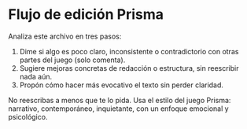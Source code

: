 # Flujo de edición Prisma

Analiza este archivo en tres pasos:

1. Dime si algo es poco claro, inconsistente o contradictorio con otras partes del juego (solo comenta).
2. Sugiere mejoras concretas de redacción o estructura, sin reescribir nada aún.
3. Propón cómo hacer más evocativo el texto sin perder claridad.

No reescribas a menos que te lo pida. Usa el estilo del juego Prisma: narrativo, contemporáneo, inquietante, con un enfoque emocional y psicológico.
